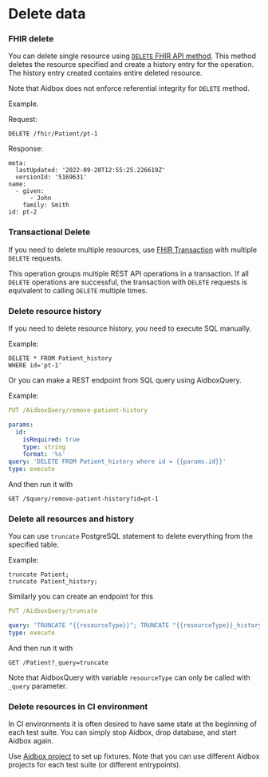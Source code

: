 # Delete data

### FHIR delete

You can delete single resource using [`DELETE` FHIR API method](broken-reference). This method deletes the resource specified and create a history entry for the operation. The history entry created contains entire deleted resource.

Note that Aidbox does not enforce referential integrity for `DELETE` method.

Example.

Request:

```
DELETE /fhir/Patient/pt-1
```

Response:

```
meta:
  lastUpdated: '2022-09-20T12:55:25.226619Z'
  versionId: '5169631'
name:
  - given:
      - John
    family: Smith
id: pt-2
```

### Transactional Delete

If you need to delete multiple resources, use [FHIR Transaction](broken-reference) with multiple `DELETE` requests.

This operation groups multiple REST API operations in a transaction. If all `DELETE` operations are successful, the transaction with `DELETE` requests is equivalent to calling `DELETE` multiple times.

### Delete resource history

If you need to delete resource history, you need to execute SQL manually.

Example:

```
DELETE * FROM Patient_history
WHERE id='pt-1'
```

Or you can make a REST endpoint from SQL query using AidboxQuery.

Example:

```yaml
PUT /AidboxQuery/remove-patient-history

params:
  id:
    isRequired: true
    type: string
    format: '%s'
query: 'DELETE FROM Patient_history where id = {{params.id}}'
type: execute
```

And then run it with

```
GET /$query/remove-patient-history?id=pt-1
```

### Delete all resources and history

You can use `truncate` PostgreSQL statement to delete everything from the specified table.

Example:

```
truncate Patient;
truncate Patient_history;
```

Similarly you can create an endpoint for this

```yaml
PUT /AidboxQuery/truncate

query: 'TRUNCATE "{{resourceType}}"; TRUNCATE "{{resourceType}}_history"'
type: execute
```

And then run it with

```
GET /Patient?_query=truncate
```

Note that AidboxQuery with variable `resourceType` can only be called with `_query` parameter.

### Delete resources in CI environment

In CI environments it is often desired to have same state at the beginning of each test suite. You can simply stop Aidbox, drop database, and start Aidbox again.

Use [Aidbox project](../reference/configuration/aidbox-project.md) to set up fixtures. Note that you can use different Aidbox projects for each test suite (or different entrypoints).
